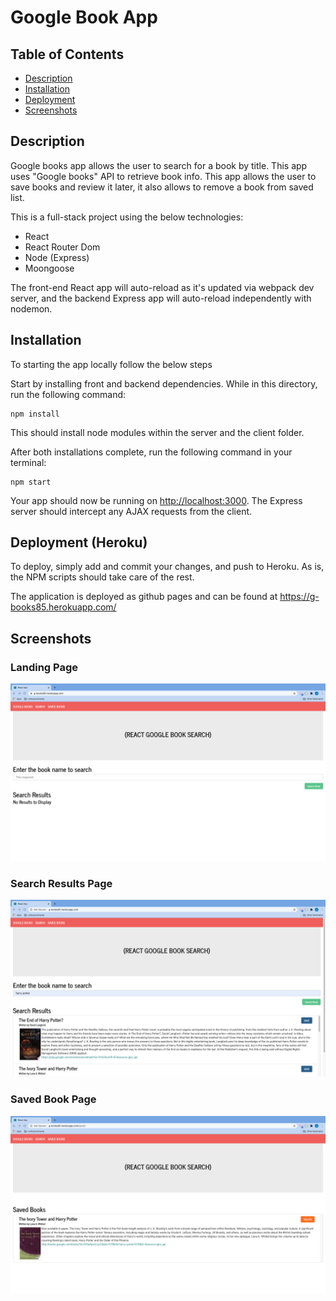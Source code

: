 # Google Book App

## Table of Contents

* [Description](#description)
* [Installation](#installation)
* [Deployment](#deployment)
* [Screenshots](#screenshots)


## Description

Google books app allows the user to search for a book by title. This app uses "Google books" API to retrieve book info. This app allows the user to save books and review it later, it also allows to remove a book from saved list.

This is a full-stack project using the below technologies:

- React
- React Router Dom
- Node (Express)
- Moongoose

The front-end React app will auto-reload as it's updated via webpack dev server, and the backend Express app will auto-reload independently with nodemon.


## Installation

To starting the app locally follow the below steps

Start by installing front and backend dependencies. While in this directory, run the following command:

```
npm install
```

This should install node modules within the server and the client folder.

After both installations complete, run the following command in your terminal:

```
npm start
```

Your app should now be running on <http://localhost:3000>. The Express server should intercept any AJAX requests from the client.


## Deployment (Heroku)

To deploy, simply add and commit your changes, and push to Heroku. As is, the NPM scripts should take care of the rest.

The application is deployed as github pages and can be found at https://g-books85.herokuapp.com/


## Screenshots

### Landing Page
<img src="client/public/images/landing.png"><br>

### Search Results Page
<img src="client/public/images/searchResults.png"><br>

### Saved Book Page
<img src="client/public/images/savedBooks.png"><br>
